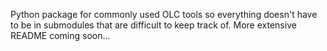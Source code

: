 Python package for commonly used OLC tools so everything doesn't have to be in submodules that are difficult to keep track of.
More extensive README coming soon...

